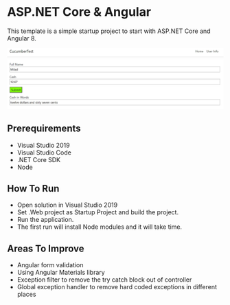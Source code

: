 # ASP.NET Core & Angular

This template is a simple startup project to start with ASP.NET Core and Angular 8.

![Screenshot](sample.JPG)

## Prerequirements

* Visual Studio 2019
* Visual Studio Code
* .NET Core SDK
* Node

## How To Run

* Open solution in Visual Studio 2019
* Set .Web project as Startup Project and build the project.
* Run the application.
* The first run will install Node modules and it will take time.

## Areas To Improve

* Angular form validation
* Using Angular Materials library
* Exception filter to remove the try catch block out of controller
* Global exception handler to remove hard coded exceptions in different places
